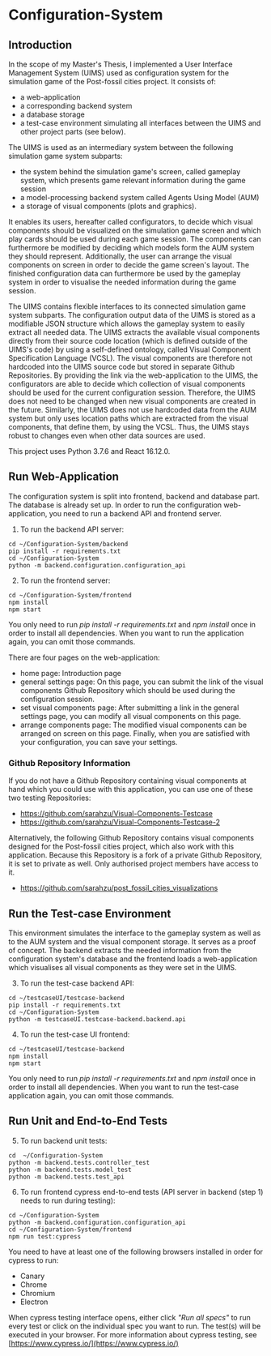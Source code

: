 # Configuration-System
## Introduction
In the scope of my Master's Thesis, I implemented a User Interface Management System (UIMS) used as configuration system for the simulation game of the Post-fossil cities project. It consists of:
* a web-application
* a corresponding backend system
* a database storage 
* a test-case environment simulating all interfaces between the UIMS and other project parts (see below).

The UIMS is used as an intermediary system between the following simulation game system subparts:
* the system behind the simulation game's screen, called gameplay system, which presents game relevant information during the game session
* a model-processing backend system called Agents Using Model (AUM)
* a storage of visual components (plots and graphics). 

It enables its users, hereafter called configurators, to decide which visual components should be visualized on the simulation game screen and which play cards should be used during each game session. The components can furthermore be modified by deciding which models form the AUM system they should represent. Additionally, the user can arrange the visual components on screen in order to decide the game screen's layout. The finished configuration data can furthermore be used by the gameplay system in order to visualise the needed information during the game session.

The UIMS contains flexible interfaces to its connected simulation game system subparts. The configuration output data of the UIMS is stored as a modifiable JSON structure which allows the gameplay system to easily extract all needed data. The UIMS extracts the available visual components directly from their source code location (which is defined outside of the UIMS's code) by using a self-defined ontology, called Visual Component Specification Language (VCSL). The visual components are therefore not hardcoded into the UIMS source code but stored in separate Github Repositories. By providing the link via the web-application to the UIMS, the configurators are able to decide which collection of visual components should be used for the current configuration session. Therefore, the UIMS does not need to be changed when new visual components are created in the future. Similarly, the UIMS does not use hardcoded data from the AUM system but only uses location paths which are extracted from the visual components, that define them, by using the VCSL. Thus, the UIMS stays robust to changes even when other data sources are used.

This project uses Python 3.7.6 and React 16.12.0.

## Run Web-Application
The configuration system is split into frontend, backend and database part. The database is already set up. In order to run the configuration web-application, you need to run a backend API and frontend server.

  1. To run the backend API server:
```
cd ~/Configuration-System/backend
pip install -r requirements.txt
cd ~/Configuration-System
python -m backend.configuration.configuration_api
```

  2. To run the frontend server:
```
cd ~/Configuration-System/frontend
npm install
npm start
```

You only need to run *pip install -r requirements.txt* and *npm install* once in order to install all dependencies. When you want to run the application again, you can omit those commands.

There are four pages on the web-application:
* home page: Introduction page
* general settings page: On this page, you can submit the link of the visual components Github Repository which should be used during the configuration session.
* set visual components page: After submitting a link in the general settings page, you can modify all visual components on this page.
* arrange components page: The modified visual components can be arranged on screen on this page. Finally, when you are satisfied with your configuration, you can save your settings. 

### Github Repository Information

If you do not have a Github Repository containing visual components at hand which you could use with this application, you can use one of these two testing Repositories:
* https://github.com/sarahzu/Visual-Components-Testcase
* https://github.com/sarahzu/Visual-Components-Testcase-2

Alternatively, the following Github Repository contains visual components designed for the Post-fossil cities project, which also work with this application. Because this Repository is a fork of a private Github Repository, it is set to private as well. Only authorised project members have access to it.  
* https://github.com/sarahzu/post_fossil_cities_visualizations

## Run the Test-case Environment
This environment simulates the interface to the gameplay system as well as to the AUM system and the visual component storage. It serves as a proof of concept. The backend extracts the needed information from the configuration system's database and the frontend loads a web-application which visualises all visual components as they were set in the UIMS. 

  3. To run the test-case backend API:
```
cd ~/testcaseUI/testcase-backend
pip install -r requirements.txt
cd ~/Configuration-System
python -m testcaseUI.testcase-backend.backend.api
```

  4. To run the test-case UI frontend:
```
cd ~/testcaseUI/testcase-backend
npm install
npm start
```

You only need to run *pip install -r requirements.txt* and *npm install* once in order to install all dependencies. When you want to run the test-case application again, you can omit those commands.

## Run Unit and End-to-End Tests

  5. To run backend unit tests:
```
cd  ~/Configuration-System
python -m backend.tests.controller_test
python -m backend.tests.model_test
python -m backend.tests.test_api
```

  6. To run frontend cypress end-to-end tests (API server in backend (step 1) needs to run during testing):
```
cd ~/Configuration-System
python -m backend.configuration.configuration_api
cd ~/Configuration-System/frontend
npm run test:cypress
```
You need to have at least one of the following browsers installed in order for cypress to run:
* Canary
* Chrome
* Chromium
* Electron

When cypress testing interface opens, either click *"Run all specs"* to run every test or click on the individual spec you want to run. The test(s) will be executed in your browser. For more information about cypress testing, see [https://www.cypress.io/](https://www.cypress.io/)

